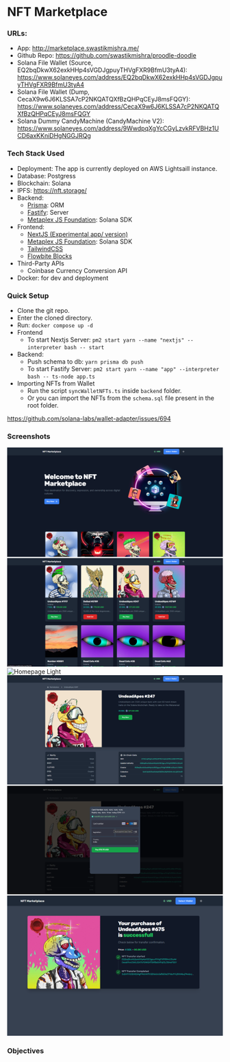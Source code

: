 # NFT Marketplace

### URLs:
- App: http://marketplace.swastikmishra.me/
- Github Repo: https://github.com/swastikmishra/proodle-doodle
- Solana File Wallet (Source, EQ2bqDkwX62exkHHp4sVGDJgpuyTHVgFXR9BfmU3tyA4): https://www.solaneyes.com/address/EQ2bqDkwX62exkHHp4sVGDJgpuyTHVgFXR9BfmU3tyA4
- Solana File Wallet (Dump, CecaX9w6J6KLSSA7cP2NKQATQXfBzQHPqCEyJ8msFQGY): https://www.solaneyes.com/address/CecaX9w6J6KLSSA7cP2NKQATQXfBzQHPqCEyJ8msFQGY
- Solana Dummy CandyMachine (CandyMachine V2): https://www.solaneyes.com/address/9WwdpqXgYcCGyLzvkRFVBHz1UCD6axKKniDHgNGGJRQg

### Tech Stack Used
- Deployment: The app is currently deployed on AWS Lightsaill instance.
- Database: Postgress 
- Blockchain: Solana
- IPFS: https://nft.storage/
- Backend:
	- [Prisma](https://www.prisma.io/): ORM
	- [Fastify](https://www.fastify.io/): Server
	- [Metaplex JS Foundation](https://github.com/metaplex-foundation/js): Solana SDK
- Frontend:
	- [NextJS (Experimental app/ version)](https://beta.nextjs.org/docs/getting-started)
	- [Metaplex JS Foundation](https://github.com/metaplex-foundation/js): Solana SDK
	- [TailwindCSS](https://tailwindcss.com/)
	- [Flowbite Blocks](https://flowbite.com/)
- Third-Party APIs
	- Coinbase Currency Conversion API
- Docker: for dev and deployment

### Quick Setup
- Clone the git repo.
- Enter the cloned directory.
- Run: `docker compose up -d`
- Frontend
	- To start Nextjs Server: `pm2 start yarn --name "nextjs" --interpreter bash -- start`
- Backend: 
	- Push schema to db: `yarn prisma db push`
	- To start Fastify Server: `pm2 start yarn --name "app" --interpreter bash -- ts-node app.ts`
- Importing NFTs from Wallet
	- Run the script `syncWalletNFTs.ts` inside `backend` folder.
	- Or you can import the NFTs from the `schema.sql` file present in the root folder.


https://github.com/solana-labs/wallet-adapter/issues/694

### Screenshots
![Homepage](https://raw.githubusercontent.com/swastikmishra/proodle-doodle/master/screenshots/Homepage.png)
![Homepage 2](https://raw.githubusercontent.com/swastikmishra/proodle-doodle/master/screenshots/Homepage%202.png)
![Homepage Light](https://raw.githubusercontent.com/swastikmishra/proodle-doodle/master/screenshots/Homepage%20-Light.png)
![NFT page](https://raw.githubusercontent.com/swastikmishra/proodle-doodle/master/screenshots/NFT%20Page.png)
![Checkout page](https://raw.githubusercontent.com/swastikmishra/proodle-doodle/master/screenshots/Checkout%20Page.png)
![Transaction page](https://raw.githubusercontent.com/swastikmishra/proodle-doodle/master/screenshots/Transaction.png)

### Objectives
 
